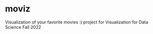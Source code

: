 # moviz
Visualization of your favorite movies :) project for Visualization for Data Science Fall 2022
